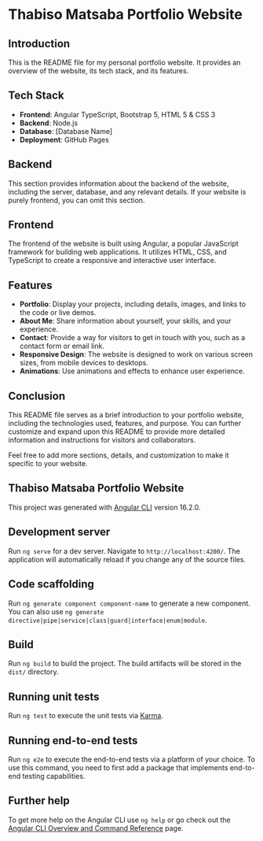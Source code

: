 # Thabiso Matsaba Portfolio Website

## Introduction

This is the README file for my personal portfolio website. It provides an overview of the website, its tech stack, and its features.

## Tech Stack

- **Frontend**: Angular TypeScript, Bootstrap 5, HTML 5 & CSS 3
- **Backend**: Node.js
- **Database**: [Database Name]
- **Deployment**: GitHub Pages

## Backend

This section provides information about the backend of the website, including the server, database, and any relevant details. If your website is purely frontend, you can omit this section.

## Frontend

The frontend of the website is built using Angular, a popular JavaScript framework for building web applications. It utilizes HTML, CSS, and TypeScript to create a responsive and interactive user interface.

## Features

- **Portfolio**: Display your projects, including details, images, and links to the code or live demos.
- **About Me**: Share information about yourself, your skills, and your experience.
- **Contact**: Provide a way for visitors to get in touch with you, such as a contact form or email link.
- **Responsive Design**: The website is designed to work on various screen sizes, from mobile devices to desktops.
- **Animations**: Use animations and effects to enhance user experience.

## Conclusion

This README file serves as a brief introduction to your portfolio website, including the technologies used, features, and purpose. You can further customize and expand upon this README to provide more detailed information and instructions for visitors and collaborators.

Feel free to add more sections, details, and customization to make it specific to your website.


## Thabiso Matsaba Portfolio Website

This project was generated with [Angular CLI](https://github.com/angular/angular-cli) version 16.2.0.

## Development server

Run `ng serve` for a dev server. Navigate to `http://localhost:4200/`. The application will automatically reload if you change any of the source files.

## Code scaffolding

Run `ng generate component component-name` to generate a new component. You can also use `ng generate directive|pipe|service|class|guard|interface|enum|module`.

## Build

Run `ng build` to build the project. The build artifacts will be stored in the `dist/` directory.

## Running unit tests

Run `ng test` to execute the unit tests via [Karma](https://karma-runner.github.io).

## Running end-to-end tests

Run `ng e2e` to execute the end-to-end tests via a platform of your choice. To use this command, you need to first add a package that implements end-to-end testing capabilities.

## Further help

To get more help on the Angular CLI use `ng help` or go check out the [Angular CLI Overview and Command Reference](https://angular.io/cli) page.
